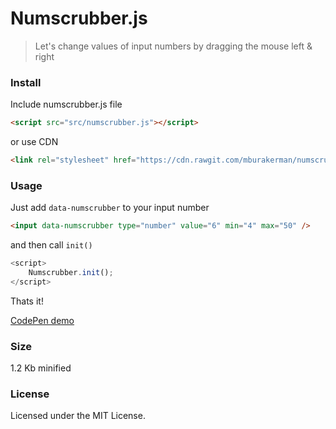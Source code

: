 # Numscrubber.js

>Let's change values of input numbers by dragging the mouse left & right


### Install

Include numscrubber.js file
```html
<script src="src/numscrubber.js"></script>
```
or use CDN
```html
<link rel="stylesheet" href="https://cdn.rawgit.com/mburakerman/numscrubberjs/master/src/numscrubber.js">
```

### Usage

Just add ```data-numscrubber``` to your input number  

```html
<input data-numscrubber type="number" value="6" min="4" max="50" />
```
and then call  ```init()```

```js
<script>
    Numscrubber.init();
</script>
```
Thats it!

[CodePen demo](http://codepen.io/anon/pen/zZwZpJ)

### Size

1.2 Kb minified

### License

Licensed under the MIT License.
